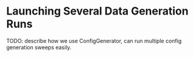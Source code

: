 # Launching Several Data Generation Runs

TODO: describe how we use ConfigGenerator, can run multiple config generation sweeps easily.